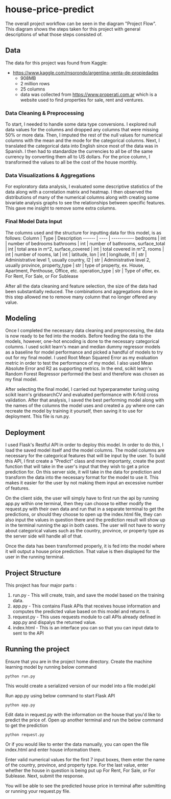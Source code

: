 # house-price-predict
The overall project workflow can be seen in the diagram "Project Flow". This diagram shows the steps taken for this project with general descriptions of what those steps consisted of.

## Data

The data for this project was found from Kaggle:
- https://www.kaggle.com/msorondo/argentina-venta-de-propiedades
  - 908MB
  - 2 million rows
  - 25 columns
  - data was collected from https://www.properati.com.ar which is a website used to find properties for sale, rent and ventures.

### Data Cleaning & Preprocessing
To start, I needed to handle some data type conversions. I explored null data values for the columns and dropped any columns that were missing 50% or more data. Then, I imputed the rest of the null values for numerical columns with the mean and the mode for the categorical columns. Next, I translated the categorical data into English since most of the data was in Spanish. I then had to standardize the currencies to all be of the same currency by converting them all to US dollars. For the price column, I transformed the values to all be the cost of the house monthly.

### Data Visualizations & Aggregations
For exploratory data analysis, I evaluated some descriptive statistics of the data along with a correlation matrix and heatmap. I then observed the distributions of many of the numerical columns along with creating some bivariate analysis graphs to see the relationships between specific features. This gave me insight to remove some extra columns.

### Final Model Data Input
The columns used and the structure for inputting data for this model, is as follows:
Column | Type | Description
------ | ---- | -----------
bedrooms | int | number of bedrooms
bathrooms | int | number of bathrooms, 
surface_total | int | total area in m^2, 
surface_covered | int | total covered in m^2, 
rooms | int | number of rooms, 
lat | int | latitude, 
lon | int | longitude, 
l1 | str | Administrative level 1, usually country, 
l2 | str | Administrative level 2, usually province, 
property_type | str | type of property, ex. House, Apartment, Penthouse, Office, etc. 
operation_type | str | Type of offer, ex. For Rent, For Sale, or For Sublease

After all the data cleaning and feature selection, the size of the data had been substantially reduced. The combinations and aggregations done in this step allowed me to remove many column that no longer offered any value.

## Modeling
Once I completed the necessary data cleaning and preprocessing, the data is now ready to be fed into the models. Before feeding the data to the models, however, one-hot encoding is done to the necessary categorical columns. I used scikit learn's mean and median dummy regressor models as a baseline for model performance and picked a handful of models to try out for my final model. I used Root Mean Squared Error as my evaluation metric in order to test the performance of my model. I also used Mean Absolute Error and R2 as supporting metrics. In the end, scikit learn's Random Forest Regressor performed the best and therefore was chosen as my final model.

After selecting the final model, I carried out hyperparameter tuning using scikit learn's gridsearchCV and evaluated performance with K-fold cross validation. After that analysis, I saved the best performing model along with the names of the columns the model uses and created a .py where one can recreate the model by training it yourself, then saving it to use for deployment. This file is run.py.

## Deployment
I used Flask's Restful API in order to deploy this model. In order to do this, I load the saved model itself and the model columns. The model columns are necessary for the categorical features that will be input by the user. To build this API, I first create a "Predict" class and more importanty, create the post function that will take in the user's input that they wish to get a price prediction for. On this server side, it will take in the data for prediction and transform the data into the necessary format for the model to use it. This makes it easier for the user by not making them input an excessive number of features.

On the client side, the user will simply have to first run the api by running app.py within one terminal, then they can choose to either modify the request.py with their own data and run that in a separate terminal to get the predictions, or should they choose to open up the index.html file, they can also input the values in question there and the prediction result will show up in the terminal running the api in both cases. The user will not have to worry about categorical values such as the country, province, or property type as the server side will handle all of that.

Once the data has been transformed properly, it is fed into the model where it will output a house price prediction. That value is then displayed for the user in the running terminal.

## Project Structure

This project has four major parts :

1. run.py - This will create, train, and save the model based on the training data.
2. app.py - This contains Flask APIs that receives house information and computes the predicted value based on this model and returns it.
3. request.py - This uses requests module to call APIs already defined in app.py and dispalys the returned value.
4. index.html - This is an interface you can so that you can input data to sent to the API

## Running the project

Ensure that you are in the project home directory. Create the machine learning model by running below command

`python run.py`

This would create a serialized version of our model into a file model.pkl

Run app.py using below command to start Flask API

`python app.py`

Edit data in request.py with the information on the house that you'd like to predict the price of.
Open up another terminal and run the below command to get the prediction

`python request.py`

Or if you would like to enter the data manually, you can open the file index.html and enter house information there. 

Enter valid numerical values for the first 7 input boxes, them enter the name of the country, province, and property type. For the last value, enter whether the house in question is being put up For Rent, For Sale, or For Sublease. Next, submit the response.

You will be able to see the predicted house price in terminal after submitting or running your request.py file.
